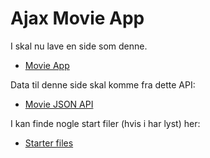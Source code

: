 <!-- JS use if these pages are used as githubpages. can be deleted if used elsewhere -->
<script src="https://code.jquery.com/jquery-3.2.1.min.js"></script>
<script src="script.js"></script>

# Ajax Movie App
 
I skal nu lave en side som denne.

* [Movie App](https://moviesfrontandback.herokuapp.com/#/movies)

Data til denne side skal komme fra dette API:

* [Movie JSON API](https://moviesfrontandback.herokuapp.com/api/movies)

I kan finde nogle start filer (hvis i har lyst) her:

* [Starter files](https://github.com/dat19b/JQuery-Ajax/tree/master/Exercises/movieApp)



